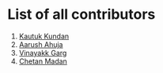 # List of all contributors

1. [Kautuk Kundan](https://github.com/kautukkundan)
2. [Aarush Ahuja](https://github.com/arush15june)
3. [Vinayakk Garg](https://github.com/vinayakkgarg)
4. [Chetan Madan](https://github.com/ChetanMadan)
